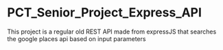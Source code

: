 # PCT_Senior_Project_Express_API

This project is a regular old REST API made from expressJS that searches the google places api based on input parameters
